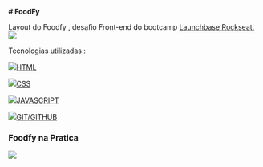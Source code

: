 <b># FoodFy</b>

Layout do Foodfy , desafio Front-end do bootcamp <a href="https://rocketseat.com.br/">Launchbase Rockseat.</a> <img src="https://img.icons8.com/emoji/24/000000/rocket-emji.png"/>

Tecnologias utilizadas :


<img src="https://img.icons8.com/color/24/000000/html-5.png"/><a href="https://www.w3schools.com/html/">HTML</a>

<img src="https://img.icons8.com/color/24/000000/css3.png"/><a href="https://www.w3schools.com/css/">CSS</a>

<img src="https://img.icons8.com/color/24/000000/javascript.png"/><a href="https://www.w3schools.com/js/">JAVASCRIPT</a>

<img src="https://img.icons8.com/fluent/24/000000/github.png"/><a href="https://guides.github.com/">GIT/GITHUB</a>


<h3>Foodfy na Pratica</h3>

<img src="https://user-images.githubusercontent.com/28874479/85078805-a5ec5e80-b19b-11ea-8de6-4e2151c472ac.gif"/>
  



